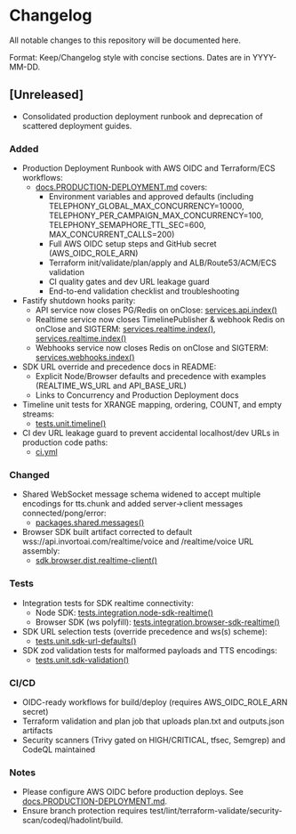 # Changelog

All notable changes to this repository will be documented here.

Format: Keep/Changelog style with concise sections. Dates are in YYYY-MM-DD.

## [Unreleased]

- Consolidated production deployment runbook and deprecation of scattered deployment guides.

### Added

- Production Deployment Runbook with AWS OIDC and Terraform/ECS workflows:
  - [docs.PRODUCTION-DEPLOYMENT.md](docs/PRODUCTION-DEPLOYMENT.md:1) covers:
    - Environment variables and approved defaults (including TELEPHONY_GLOBAL_MAX_CONCURRENCY=10000, TELEPHONY_PER_CAMPAIGN_MAX_CONCURRENCY=100, TELEPHONY_SEMAPHORE_TTL_SEC=600, MAX_CONCURRENT_CALLS=200)
    - Full AWS OIDC setup steps and GitHub secret (AWS_OIDC_ROLE_ARN)
    - Terraform init/validate/plan/apply and ALB/Route53/ACM/ECS validation
    - CI quality gates and dev URL leakage guard
    - End-to-end validation checklist and troubleshooting
- Fastify shutdown hooks parity:
  - API service now closes PG/Redis on onClose: [services.api.index()](services/api/src/index.ts:108)
  - Realtime service now closes TimelinePublisher & webhook Redis on onClose and SIGTERM: [services.realtime.index()](services/realtime/src/index.ts:299), [services.realtime.index()](services/realtime/src/index.ts:682)
  - Webhooks service now closes Redis on onClose and SIGTERM: [services.webhooks.index()](services/webhooks/src/index.ts:686)
- SDK URL override and precedence docs in README:
  - Explicit Node/Browser defaults and precedence with examples (REALTIME_WS_URL and API_BASE_URL)
  - Links to Concurrency and Production Deployment docs
- Timeline unit tests for XRANGE mapping, ordering, COUNT, and empty streams:
  - [tests.unit.timeline()](tests/unit/timeline.test.ts:1)
- CI dev URL leakage guard to prevent accidental localhost/dev URLs in production code paths:
  - [ci.yml](.github/workflows/ci.yml:29)

### Changed

- Shared WebSocket message schema widened to accept multiple encodings for tts.chunk and added server→client messages connected/pong/error:
  - [packages.shared.messages()](packages/shared/src/messages.ts:59)
- Browser SDK built artifact corrected to default wss://api.invortoai.com/realtime/voice and /realtime/voice URL assembly:
  - [sdk.browser.dist.realtime-client()](sdk/browser/dist/realtime-client.js:8)

### Tests

- Integration tests for SDK realtime connectivity:
  - Node SDK: [tests.integration.node-sdk-realtime()](tests/integration/node-sdk-realtime.test.ts:1)
  - Browser SDK (ws polyfill): [tests.integration.browser-sdk-realtime()](tests/integration/browser-sdk-realtime.test.ts:1)
- SDK URL selection tests (override precedence and ws(s) scheme):
  - [tests.unit.sdk-url-defaults()](tests/unit/sdk-url-defaults.test.ts:1)
- SDK zod validation tests for malformed payloads and TTS encodings:
  - [tests.unit.sdk-validation()](tests/unit/sdk-validation.test.ts:1)

### CI/CD

- OIDC-ready workflows for build/deploy (requires AWS_OIDC_ROLE_ARN secret)
- Terraform validation and plan job that uploads plan.txt and outputs.json artifacts
- Security scanners (Trivy gated on HIGH/CRITICAL, tfsec, Semgrep) and CodeQL maintained

### Notes

- Please configure AWS OIDC before production deploys. See [docs.PRODUCTION-DEPLOYMENT.md](docs/PRODUCTION-DEPLOYMENT.md:1).
- Ensure branch protection requires test/lint/terraform-validate/security-scan/codeql/hadolint/build.
